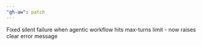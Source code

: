 ```yaml
---
"gh-aw": patch
---
```


Fixed silent failure when agentic workflow hits max-turns limit - now raises clear error message
